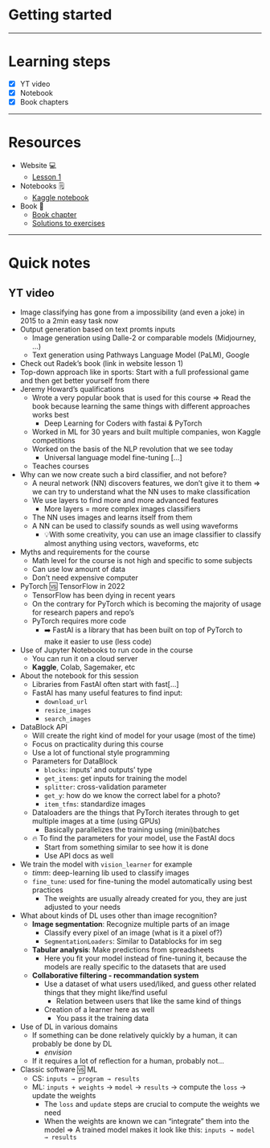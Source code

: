 # Getting started

---

# Learning steps

- [x]  YT video
- [x]  Notebook
- [x]  Book chapters

---

# Resources

- Website 💻
    - [Lesson 1](https://course.fast.ai/Lessons/lesson1.html)
- Notebooks 🗒️
    - [Kaggle notebook](https://www.kaggle.com/code/jhoward/is-it-a-bird-creating-a-model-from-your-own-data)
- Book 📘
    - [Book chapter](https://github.com/fastai/fastbook/blob/master/01_intro.ipynb)
    - [Solutions to exercises](https://forums.fast.ai/t/fastbook-chapter-1-questionnaire-solutions-wiki/65647)

---

# Quick notes

## YT video

- Image classifying has gone from a impossibility (and even a joke) in 2015 to a 2min easy task now
- Output generation based on text promts inputs
    - Image generation using Dalle-2 or comparable models (Midjourney, …)
    - Text generation using Pathways Language Model (PaLM), Google
- Check out Radek’s book (link in website lesson 1)
- Top-down approach like in sports: Start with a full professional game and then get better yourself from there
- Jeremy Howard’s qualifications
    - Wrote a very popular book that is used for this course ⇒ Read the book because learning the same things with different approaches works best
        - Deep Learning for Coders with fastai & PyTorch
    - Worked in ML for 30 years and built multiple companies, won Kaggle competitions
    - Worked on the basis of the NLP revolution that we see today
        - Universal language model fine-tuning […]
    - Teaches courses
- Why can we now create such a bird classifier, and not before?
    - A neural network (NN) discovers features, we don’t give it to them ⇒ we can try to understand what the NN uses to make classification
    - We use layers to find more and more advanced features
        - More layers = more complex images classifiers
    - The NN uses images and learns itself from them
    - A NN can be used to classify sounds as well using waveforms
        - 💡With some creativity, you can use an image classifier to classify almost anything using vectors, waveforms, etc
- Myths and requirements for the course
    - Math level for the course is not high and specific to some subjects
    - Can use low amount of data
    - Don’t need expensive computer
- PyTorch 🆚 TensorFlow in 2022
    - TensorFlow has been dying in recent years
    - On the contrary for PyTorch which is becoming the majority of usage for research papers and repo’s
    - PyTorch requires more code
        - ➡️ FastAI is a library that has been built on top of PyTorch to make it easier to use (less code)
- Use of Jupyter Notebooks to run code in the course
    - You can run it on a cloud server
    - **Kaggle**, Colab, Sagemaker, etc
- About the notebook for this session
    - Libraries from FastAI often start with fast[…]
    - FastAI has many useful features to find input:
        - `download_url`
        - `resize_images`
        - `search_images`
- DataBlock API
    - Will create the right kind of model for your usage (most of the time)
    - Focus on practicality during this course
    - Use a lot of functional style programming
    - Parameters for DataBlock
        - `blocks`: inputs’ and outputs’ type
        - `get_items`: get inputs for training the model
        - `splitter`: cross-validation parameter
        - `get_y`: how do we know the correct label for a photo?
        - `item_tfms`: standardize images
    - Dataloaders are the things that PyTorch iterates through to get multiple images at a time (using GPUs)
        - Basically parallelizes the training using (mini)batches
    - 🔥 To find the parameters for your model, use the FastAI docs
        - Start from something similar to see how it is done
        - Use API docs as well
- We train the model with `vision_learner` for example
    - *timm*: deep-learning lib used to classify images
    - `fine_tune`: used for fine-tuning the model automatically using best practices
        - The weights are usually already created for you, they are just adjusted to your needs
- What about kinds of DL uses other than image recognition?
    - **Image segmentation**: Recognize multiple parts of an image
        - Classify every pixel of an image (what is it a pixel of?)
        - `SegmentationLoaders`: Similar to Datablocks for im seg
    - **Tabular analysis**: Make predictions from spreadsheets
        - Here you fit your model instead of fine-tuning it, because the models are really specific to the datasets that are used
    - **Collaborative filtering - recommandation system**
        - Use a dataset of what users used/liked, and guess other related things that they might like/find useful
            - Relation between users that like the same kind of things
        - Creation of a learner here as well
            - You pass it the training data
- Use of DL in various domains
    - If something can be done relatively quickly by a human, it can probably be done by DL
        - *envision*
    - If it requires a lot of reflection for a human, probably not…
- Classic software 🆚 ML
    - CS: `inputs → program → results`
    - ML: `inputs + weights` → `model` → `results` → compute the `loss` → update the weights
        - The `loss` and `update` steps are crucial to compute the weights we need
        - When the weights are known we can “integrate” them into the model ⇒ A trained model makes it look like this: `inputs → model → results`